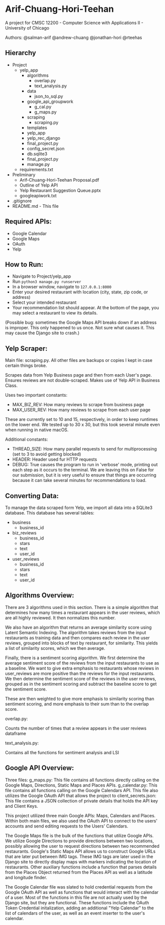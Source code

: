 # Arif-Chuang-Hori-Teehan

A project for CMSC 12200 - Computer Science with Applications II - University of Chicago

Authors: @salman-arif @andrew-chuang @jonathan-hori @rteehas

## Hierarchy
- Project
	- yelp_app
		- algorithms
			- overlap.py
			- text_analysis.py
		- data
			- json_to_sql.py
		- google_api_groupwork
			- g_cal.py
			- g_maps.py
		- scraping
			- scraping.py
		- templates
		- yelp_app
		- yelp_rec_django
		- final_project.py
		- config_secret.json
		- db.sqlite3
		- final_project.py
		- manage.py
	- requirements.txt
- Preliminary
	- Arif-Chuang-Hori-Teehan Proposal.pdf
	- Outline of Yelp API
	- Yelp Restaurant Suggestion Queue.pptx
	- googleapiwork.txt
- .gitignore
- README.md - This file

## Required APIs:
- Google Calendar
- Google Maps
- OAuth
- Yelp

## How to Run:
- Navigate to Project/yelp_app
- Run `python3 manage.py runserver`
- In a browser window, navigate to `127.0.0.1:8000`
- Enter your desired restaurant with location (city, state, zip code, or address)
- Select your intended restaurant
- Your recommendation list should appear. At the bottom of the page, you may select a 
	restaurant to view its details.
	
(Possible bug: sometimes the Google Maps API breaks down if an address is improper. This only happened to us once. Not sure what causes it. This may cause the Django site to crash.)
	
## Yelp Scraper:

Main file: scraping.py. All other files are backups or copies I kept in case certain things broke. 

Scrapes data from Yelp Business page and then from each User's page. Ensures reviews are not double-scraped. Makes use of Yelp API in Business Class. 

Uses two important constants: 
- MAX_BIZ_REV: How many reviews to scrape from business page
- MAX_USER_REV: How many reviews to scrape from each user page

These are currently set to 10 and 15, respectively, in order to keep runtimes on the lower end. We tested up to 30 x 30, but this took several minute even when running in native macOS. 

Additional constants: 
- THREAD_SIZE: How many parallel requests to send for multiprocessing (set to 3 to avoid getting blocked)
- HEADER: Header used fur HTTP requests
- DEBUG: True causes the program to run in 'verbose' mode, printing out each step as it occurs to the terminal. We are leaving this on False for our submission, but it is very useful to ensure that things are occurring because it can take several minutes for recommendations to load. 

## Converting Data:

To manage the data scraped form Yelp, we import all data into a SQLite3 database. This 
database has several tables:
- business
	- business_id
- biz_reviews
	- business_id
	- stars
	- text
	- user_id
- user_reviews
	- business_id
	- stars
	- text
	- user_id

## Algorithms Overview:

There are 3 algorithms used in this section. There is a simple algorithm that 
determines how many times a restaurant appears in the user reviews, which are 
all highly reviewed. It then normalizes this number. 

We also have an algorithm that returns an average similarity score using Latent 
Semantic Indexing. The algorithm takes reviews from the input restaurants as 
training data and then compares each review in the user reviews, grouped into 
blocks of text by restaurant, for similarity. This yields a list of similarity 
scores, which we then average. 

Finally, there is a sentiment scoring algorithm. We first determine the average 
sentiment score of the reviews from the input restaurants to use as a baseline.
We want to give extra emphasis to restaurants whose reviews in user_reviews are 
more positive than the reviews for the input restaurants. We then determine the
sentiment score of the reviews in the user reviews, grouped as in the sentiment 
scoring and subtract the baseline score to get the sentiment score. 

These are then weighted to give more emphasis to similarity scoring than 
sentiment scoring, and more emphasis to their sum than to the overlap score.

overlap.py:

Counts the number of times that a review appears in the user reviews dataframe

text_analysis.py:

Contains all the functions for sentiment analysis and LSI


## Google API Overview:

Three files:
    g_maps.py: This file contains all functions directly calling on the 
        Google Maps, Directions, Static Maps and Places APIs. 
    g_calendar.py: This file contains all functions calling on the
        Google Calendars API. This file also utilizes the Google OAuth API
        that allows the project to 
    client_secrets.json: This file contains a JSON collection of private
        details that holds the API key and Client Keys. 

This project utilized three main Google APIs: Maps, Calendars and Places. Within
both main files, we also used the OAuth API to connect to the users' accounts and
send editing requests to the Users' Calendars. 

The Google Maps file is the bulk of the functions that utilize Google APIs. 
We utilize Google Directions to provide directions between two locations, 
possibly allowing the user to request directions between 
two recommended restaurants. Google's Static Maps API allows us 
to construct Google URLs that are later put between IMG tags. 
These IMG tags are later used in the Django site to directly
display maps with markers indicating the location of restaurants. 
Other auxiliary functions include a function that parses details from
the Places Object returned from the Places API as well as a
latitude and longitude finder. 

The Google Calendar file was slated to hold credential requests from the
Google OAuth API as well as functions that would interact with the 
calendar of a user. Most of the functions in this file are not 
actually used by the Django site, but they are functional. 
These functions include the OAuth Token Credential initalization, 
adding an additional "Yelp Calendar" to the list of calendars of the user,
as well as an event inserter to the user's calendar. 











